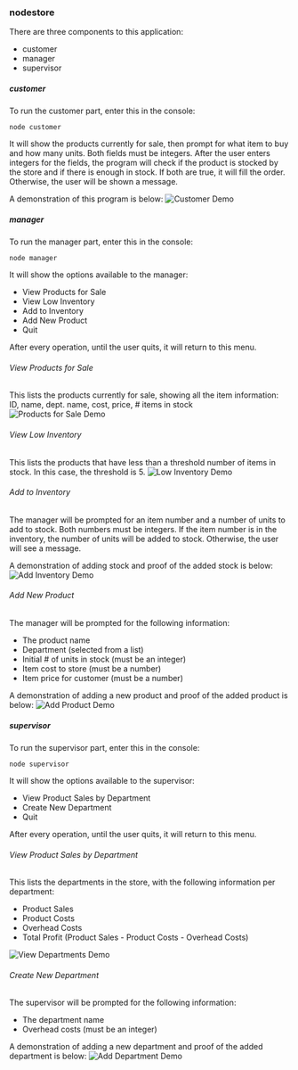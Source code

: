 ### nodestore

There are three components to this application:

* customer
* manager
* supervisor

##### customer

To run the customer part, enter this in the console:
```
node customer
```

It will show the products currently for sale, then prompt for what item to buy and how many units.  Both fields must be integers.  After the user enters integers for the fields, the program will check if the product is stocked by the store and if there is enough in stock.  If both are true, it will fill the order.  Otherwise, the user will be shown a message.  

A demonstration of this program is below:
![Customer Demo](images/customer.gif)

##### manager

To run the manager part, enter this in the console:
```
node manager
```

It will show the options available to the manager:
* View Products for Sale
* View Low Inventory
* Add to Inventory
* Add New Product
* Quit

After every operation, until the user quits, it will return to this menu.

###### View Products for Sale

This lists the products currently for sale, showing all the item information: ID, name, dept. name, cost, price, # items in stock
![Products for Sale Demo](images/sale-products.png)

###### View Low Inventory

This lists the products that have less than a threshold number of items in stock.  In this case, the threshold is 5.
![Low Inventory Demo](images/low-inventory.png)

###### Add to Inventory

The manager will be prompted for an item number and a number of units to add to stock.  Both numbers must be integers.  If the item number is in the inventory, the number of units will be added to stock.  Otherwise, the user will see a message.

A demonstration of adding stock and proof of the added stock is below:
![Add Inventory Demo](images/add-inventory.gif)

###### Add New Product

The manager will be prompted for the following information:
* The product name
* Department (selected from a list)
* Initial # of units in stock (must be an integer)
* Item cost to store (must be a number)
* Item price for customer (must be a number)

A demonstration of adding a new product and proof of the added product is below:
![Add Product Demo](images/add-product.gif)

##### supervisor

To run the supervisor part, enter this in the console:
```
node supervisor
```

It will show the options available to the supervisor:
* View Product Sales by Department
* Create New Department
* Quit

After every operation, until the user quits, it will return to this menu.

###### View Product Sales by Department

This lists the departments in the store, with the following information per department:
* Product Sales
* Product Costs
* Overhead Costs
* Total Profit (Product Sales - Product Costs - Overhead Costs)

![View Departments Demo](images/departments.png)

###### Create New Department

The supervisor will be prompted for the following information:
* The department name
* Overhead costs (must be an integer)

A demonstration of adding a new department and proof of the added department is below:
![Add Department Demo](images/add-department.gif)
